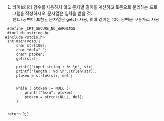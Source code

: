 1. 라이브러리 함수를 사용하지 않고 문자열 길이를 계산하고 토큰으로 분리하는 프로그램을 작성하시오. 문자열은 입력을 받을 것.
<br>힌트) 공백이 포함된 문자열은 gets() 사용, 최대 길이는 100, 공백을 구분자로 사용

```
 #define _CRT_SECURE_NO_WARNINGS
 #include <string.h>
#include <stdio.h>
 int main(void){
     char str[100];
     char *del=" ";
     char* ptoken;
     gets(str);
 
     printf("input string : %s \n", str);
     printf("length : %d \n",strlen(str));
     ptoken = strtok(str, del);
    
     
     while ( ptoken != NULL ){
         printf("%s\n", ptoken);
         ptoken = strtok(NULL, del);
     }


 return 0;}
```
